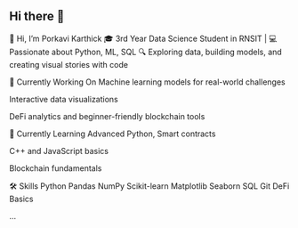 ## Hi there 👋
👋 Hi, I’m Porkavi Karthick
🎓 3rd Year Data Science Student in RNSIT | 💻 Passionate about Python, ML, SQL
🔍 Exploring data, building models, and creating visual stories with code

🔭 Currently Working On
Machine learning models for real-world challenges

Interactive data visualizations

DeFi analytics and beginner-friendly blockchain tools

🌱 Currently Learning
Advanced Python, Smart contracts

C++ and JavaScript basics

Blockchain fundamentals

🛠️ Skills
Python Pandas NumPy Scikit-learn Matplotlib Seaborn SQL Git DeFi Basics

...

<!--
**P00rkavi/P00rkavi** is a ✨ _special_ ✨ repository because its `README.md` (this file) appears on your GitHub profile.

Here are some ideas to get you started:


- 🤔 I’m looking for help with ...
- 💬 Ask me about ...
- 📫 How to reach me: ...
- 😄 Pronouns: ...
- ⚡ Fun fact: ...
-->
